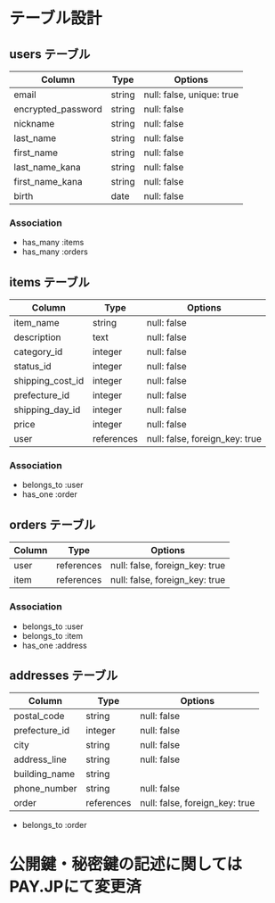 # テーブル設計

## users テーブル

| Column                 | Type     | Options                   |
| ---------------------- | -------- | ------------------------- |
| email                  | string   | null: false, unique: true |
| encrypted_password     | string   | null: false               |
| nickname               | string   | null: false               |
| last_name              | string   | null: false               |
| first_name             | string   | null: false               |
| last_name_kana         | string   | null: false               |
| first_name_kana        | string   | null: false               |
| birth                  | date     | null: false               |

### Association

- has_many :items
- has_many :orders

## items テーブル

| Column                 | Type       | Options                        |
| ---------------------- | ---------- | -------------------------------|
| item_name              | string     | null: false                    |
| description            | text       | null: false                    |
| category_id            | integer    | null: false                    |
| status_id              | integer    | null: false                    |
| shipping_cost_id       | integer    | null: false                    |
| prefecture_id          | integer    | null: false                    |
| shipping_day_id        | integer    | null: false                    |
| price                  | integer    | null: false                    |
| user                   | references | null: false, foreign_key: true |

### Association

- belongs_to :user
- has_one :order

## orders テーブル

| Column                 | Type       | Options                        |
| ---------------------- | ---------- | ------------------------------ |  
| user                   | references | null: false, foreign_key: true |
| item                   | references | null: false, foreign_key: true |

### Association

- belongs_to :user
- belongs_to :item
- has_one :address

## addresses テーブル

| Column                 | Type       | Options                        |
| ---------------------- | ---------- | -------------------------------|
| postal_code            | string     | null: false                    |
| prefecture_id          | integer    | null: false                    |
| city                   | string     | null: false                    |
| address_line           | string     | null: false                    |
| building_name          | string     |                                |
| phone_number           | string     | null: false                    |
| order                  | references | null: false, foreign_key: true |

- belongs_to :order

# 公開鍵・秘密鍵の記述に関してはPAY.JPにて変更済